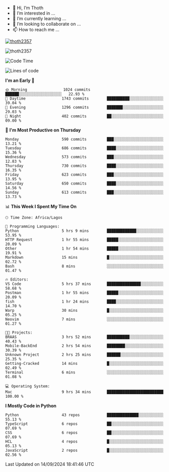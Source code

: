 <!---
thoth2357/thoth2357 is a ✨ special ✨ repository because its `README.md` (this file) appears on your GitHub profile.
You can click the Preview link to take a look at your changes.
--->

- 👋 Hi, I’m Thoth
- 👀 I’m interested in ...
- 🌱 I’m currently learning ...
- 💞️ I’m looking to collaborate on ...
- 📫 How to reach me ...


<p align="left"> <a href="https://github.com/ryo-ma/github-profile-trophy"><img src="https://github-profile-trophy.vercel.app/?username=thoth2357&theme=gruvbox&no-bg=true&no-frame=false&title=MultiLanguage,Commits,Repositories,Stars,Followers,PullRequest,Reviews,Issues" alt="thoth2357" /></a> </p>

<p align="left"> <img src="https://komarev.com/ghpvc/?username=thoth2357&label=Profile%20views&color=0e75b6&style=flat" alt="thoth2357" /> </p>

<!--START_SECTION:waka-->
![Code Time](http://img.shields.io/badge/Code%20Time-3%2C280%20hrs%2046%20mins-blue)

![Lines of code](https://img.shields.io/badge/From%20Hello%20World%20I%27ve%20Written-30.6%20million%20lines%20of%20code-blue)

**I'm an Early 🐤** 

```text
🌞 Morning                1024 commits        ██████░░░░░░░░░░░░░░░░░░░   22.93 % 
🌆 Daytime                1743 commits        ██████████░░░░░░░░░░░░░░░   39.04 % 
🌃 Evening                1296 commits        ███████░░░░░░░░░░░░░░░░░░   29.03 % 
🌙 Night                  402 commits         ██░░░░░░░░░░░░░░░░░░░░░░░   09.00 % 
```
📅 **I'm Most Productive on Thursday** 

```text
Monday                   590 commits         ███░░░░░░░░░░░░░░░░░░░░░░   13.21 % 
Tuesday                  686 commits         ████░░░░░░░░░░░░░░░░░░░░░   15.36 % 
Wednesday                573 commits         ███░░░░░░░░░░░░░░░░░░░░░░   12.83 % 
Thursday                 730 commits         ████░░░░░░░░░░░░░░░░░░░░░   16.35 % 
Friday                   623 commits         ███░░░░░░░░░░░░░░░░░░░░░░   13.95 % 
Saturday                 650 commits         ████░░░░░░░░░░░░░░░░░░░░░   14.56 % 
Sunday                   613 commits         ███░░░░░░░░░░░░░░░░░░░░░░   13.73 % 
```


📊 **This Week I Spent My Time On** 

```text
🕑︎ Time Zone: Africa/Lagos

💬 Programming Languages: 
Python                   5 hrs 9 mins        █████████████░░░░░░░░░░░░   53.95 % 
HTTP Request             1 hr 55 mins        █████░░░░░░░░░░░░░░░░░░░░   20.09 % 
Other                    1 hr 54 mins        █████░░░░░░░░░░░░░░░░░░░░   19.91 % 
Markdown                 15 mins             █░░░░░░░░░░░░░░░░░░░░░░░░   02.72 % 
Bash                     8 mins              ░░░░░░░░░░░░░░░░░░░░░░░░░   01.47 % 

🔥 Editors: 
VS Code                  5 hrs 37 mins       ███████████████░░░░░░░░░░   58.68 % 
Postman                  1 hr 55 mins        █████░░░░░░░░░░░░░░░░░░░░   20.09 % 
fish                     1 hr 24 mins        ████░░░░░░░░░░░░░░░░░░░░░   14.70 % 
Warp                     30 mins             █░░░░░░░░░░░░░░░░░░░░░░░░   05.25 % 
Neovim                   7 mins              ░░░░░░░░░░░░░░░░░░░░░░░░░   01.27 % 

🐱‍💻 Projects: 
BRAAS                    3 hrs 52 mins       ██████████░░░░░░░░░░░░░░░   40.43 % 
Mobile-BackEnd           2 hrs 54 mins       ████████░░░░░░░░░░░░░░░░░   30.39 % 
Unknown Project          2 hrs 25 mins       ██████░░░░░░░░░░░░░░░░░░░   25.35 % 
Getting-Cracked          14 mins             █░░░░░░░░░░░░░░░░░░░░░░░░   02.49 % 
Terminal                 6 mins              ░░░░░░░░░░░░░░░░░░░░░░░░░   01.08 % 

💻 Operating System: 
Mac                      9 hrs 34 mins       █████████████████████████   100.00 % 
```

**I Mostly Code in Python** 

```text
Python                   43 repos            ██████████████░░░░░░░░░░░   55.13 % 
TypeScript               6 repos             ██░░░░░░░░░░░░░░░░░░░░░░░   07.69 % 
CSS                      6 repos             ██░░░░░░░░░░░░░░░░░░░░░░░   07.69 % 
HCL                      4 repos             █░░░░░░░░░░░░░░░░░░░░░░░░   05.13 % 
JavaScript               2 repos             █░░░░░░░░░░░░░░░░░░░░░░░░   02.56 % 
```




 Last Updated on 14/09/2024 18:41:46 UTC
<!--END_SECTION:waka-->
<!--![](http://github-profile-summary-cards.vercel.app/api/cards/profile-details?username=thoth2357&theme=2077)

![](http://github-profile-summary-cards.vercel.app/api/cards/stats?username=thoth2357&theme=2077)![](http://github-profile-summary-cards.vercel.app/api/cards/productive-time?username=thoth2357&theme=2077&utcOffset=8) -->
